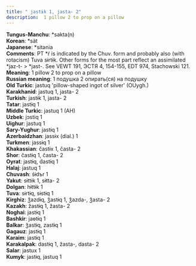 ```yaml
---
title: " jastɨk 1, jasta- 2"
description:  1 pillow 2 to prop on a pillow
---
```


<strong>Tungus-Manchu</strong>:  *sakta(n)<br>
<strong>Korean</strong>:  *sàt<br>
<strong>Japanese</strong>:  *sitǝnia<br>
<strong>Comments</strong>:  PT *ŕ is indicated by the Chuv. form and probably also (with rotacism) Tuva sɨrtɨk. Other forms for the most part reflect an assimilated *jaz-t- > *jast-. See VEWT 191, ЭСТЯ 4, 154-155, EDT 974, Stachowski 121.<br>
<strong>Meaning</strong>:  1 pillow 2 to prop on a pillow<br>
<strong>Russian meaning</strong>:  1 подушка 2 опирать(ся) на подушку<br>
<strong>Old Turkic</strong>:  jastuq 'pillow-shaped ingot of silver' (OUygh.)<br>
<strong>Karakhanid</strong>:  jastuq 1, jasta- 2<br>
<strong>Turkish</strong>:  jastɨk 1, jasta- 2<br>
<strong>Tatar</strong>:  jastɨq 1<br>
<strong>Middle Turkic</strong>:  jastuq 1 (AH)<br>
<strong>Uzbek</strong>:  jɔstiq 1<br>
<strong>Uighur</strong>:  jastuq 1<br>
<strong>Sary-Yughur</strong>:  jastɨq 1<br>
<strong>Azerbaidzhan</strong>:  jassɨx (dial.) 1<br>
<strong>Turkmen</strong>:  jassɨq 1<br>
<strong>Khakassian</strong>:  častɨx 1, časta- 2<br>
<strong>Shor</strong>:  častɨq 1, časta- 2<br>
<strong>Oyrat</strong>:  jastɨq, d́astɨq 1<br>
<strong>Halaj</strong>:  jastuq 1<br>
<strong>Chuvash</strong>:  śɨdъr 1<br>
<strong>Yakut</strong>:  sɨttɨk 1, sɨtta- 2<br>
<strong>Dolgan</strong>:  hɨttɨk 1<br>
<strong>Tuva</strong>:  sɨrtɨq, sɨstɨq 1<br>
<strong>Kirghiz</strong>:  ǯazdɨq, ǯastɨq 1, ǯazda-, ǯasta- 2<br>
<strong>Kazakh</strong>:  žastɨq 1, žasta- 2<br>
<strong>Noghai</strong>:  jastɨq 1<br>
<strong>Bashkir</strong>:  jaɵtɨq 1<br>
<strong>Balkar</strong>:  ǯastɨq, zastɨq 1<br>
<strong>Gagauz</strong>:  jastɨq 1<br>
<strong>Karaim</strong>:  jastɨq 1<br>
<strong>Karakalpak</strong>:  dastɨq 1, žasta-, dasta- 2<br>
<strong>Salar</strong>:  jastux 1<br>
<strong>Kumyk</strong>:  jastɨq, jastuq 1<br>


